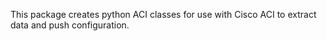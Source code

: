 This package creates python ACI classes for use with Cisco ACI to extract data and push configuration.
